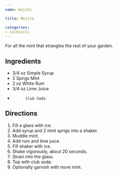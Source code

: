 ```yaml
---
name: mojito

title: Mojito

categories:
- cocktails
---
```


For all the mint that strangles the rest of your garden.

## Ingredients
- 3/4       oz Simple Syrup
- 2         Sprigs Mint
- 2         oz White Rum
- 3/4       oz Lime Juice
-           Club Soda

## Directions
1. Fill a glass with ice.
1. Add syrup and 2 mint sprigs into a shaker.
1. Muddle mint.
1. Add rum and lime juice.
1. Fill shaker with ice.
1. Shake vigorously, about 20 seconds.
1. Strain into the glass.
1. Top with club soda.
1. Optionally garnish with more mint.
